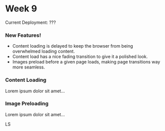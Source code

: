 # Week 9

Current Deployment: ???

### New Features!

- Content loading is delayed to keep the browser from being overwhelmed loading content.
- Content load has a nice fading transition to give it a polished look.
- Images preload before a given page loads, making page transitions way more seamless.

### Content Loading

Lorem ipsum dolor sit amet...

### Image Preloading

Lorem ipsum dolor sit amet...

LS
